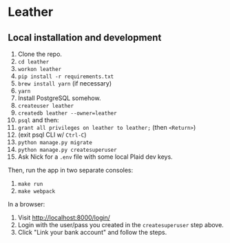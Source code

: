 # Leather

## Local installation and development

1. Clone the repo.
2. `cd leather`
3. `workon leather`
4. `pip install -r requirements.txt`
5. `brew install yarn` (if necessary)
6. `yarn`
7. Install PostgreSQL somehow.
8. `createuser leather`
9. `createdb leather --owner=leather`
10. `psql` and then:
11. `grant all privileges on leather to leather;` (then `<Return>`)
12. (exit psql CLI w/ `Ctrl-C`)
13. `python manage.py migrate`
14. `python manage.py createsuperuser`
15. Ask Nick for a `.env` file with some local Plaid dev keys.

Then, run the app in two separate consoles:

1. `make run`
2. `make webpack`

In a browser:

1. Visit [http://localhost:8000/login/](http://localhost:8000/login/)
2. Login with the user/pass you created in the `createsuperuser` step above.
3. Click "Link your bank account" and follow the steps.

